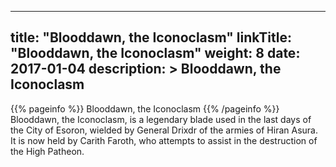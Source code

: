 
---
title: "Blooddawn, the Iconoclasm"
linkTitle: "Blooddawn, the Iconoclasm"
weight: 8
date: 2017-01-04
description: >
 Blooddawn, the Iconoclasm
---

{{% pageinfo %}}
Blooddawn, the Iconoclasm
{{% /pageinfo %}}
Blooddawn, the Iconoclasm, is a legendary blade used in the last days of the City of Esoron, wielded by General Drixdr of the armies of Hiran Asura.
<span class="line-spacer d-block"> </span>
It is now held by Carith Faroth, who attempts to assist in the destruction of the High Patheon.
